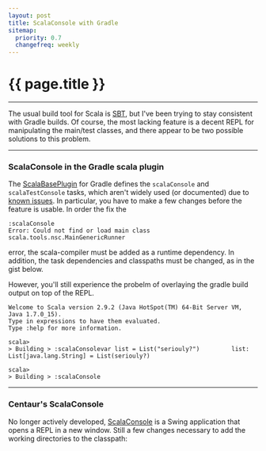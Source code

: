 ```yaml
---
layout: post
title: ScalaConsole with Gradle
sitemap:
  priority: 0.7
  changefreq: weekly
---
```


# {{ page.title }}

---------------------------------------

The usual build tool for Scala is [SBT](http://www.scala-sbt.org/), but I've been trying to stay consistent with Gradle builds. Of course, the most lacking feature is a decent REPL for manipulating the main/test classes, and there appear to be two possible solutions to this problem.

--------------------------------------------------

### ScalaConsole in the Gradle scala plugin ###

The [ScalaBasePlugin](http://code-review.gradle.org/browse/Gradle/subprojects/scala/src/main/groovy/org/gradle/api/plugins/scala/ScalaBasePlugin.groovy?hb=true) for Gradle defines the `scalaConsole` and `scalaTestConsole` tasks, which aren't widely used (or documented) due to [known issues](http://forums.gradle.org/gradle/topics/scalaconsole). In particular, you have to make a few changes before the feature is usable. In order the fix the 

    :scalaConsole
    Error: Could not find or load main class scala.tools.nsc.MainGenericRunner

error, the scala-compiler must be added as a runtime dependency. In addition, the task dependencies and classpaths must be changed, as in the gist below.

<script src="https://gist.github.com/sethrylan/5910482.js"> </script>

However, you'll still experience the probelm of overlaying the gradle build output on top of the REPL.

    Welcome to Scala version 2.9.2 (Java HotSpot(TM) 64-Bit Server VM, Java 1.7.0_15).
    Type in expressions to have them evaluated.
    Type :help for more information.

    scala>
    > Building > :scalaConsolevar list = List("seriouly?")         list: List[java.lang.String] = List(seriouly?)

	scala>
    > Building > :scalaConsole

--------------------------------------------------

### Centaur's ScalaConsole ###

No longer actively developed, [ScalaConsole](https://bitbucket.org/centaur/scalaconsole/wiki/Home) is a Swing application that opens a REPL in a new window. Still a few changes necessary to add the working directories to the classpath:

<script src="https://gist.github.com/sethrylan/5910509.js">  </script>
 

